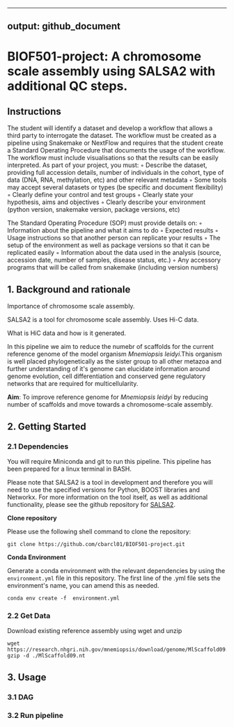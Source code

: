 ----
output: github_document
----

# BIOF501-project: A chromosome scale assembly using SALSA2 with additional QC steps.

## Instructions

The student will identify a dataset and develop a workflow that allows a third party to interrogate the
dataset. The workflow must be created as a pipeline using Snakemake or NextFlow and requires
that the student create a Standard Operating Procedure that documents the usage of the workflow.
The workflow must include visualisations so that the results can be easily interpreted.
As part of your project, you must:
◦ Describe the dataset, providing full accession details, number of individuals in the cohort, type of
data (DNA, RNA, methylation, etc) and other relevant metadata
◦ Some tools may accept several datasets or types (be specific and document flexibility)
◦ Clearly define your control and test groups
◦ Clearly state your hypothesis, aims and objectives
◦ Clearly describe your environment (python version, snakemake version, package versions, etc)

The Standard Operating Procedure (SOP) must provide details
on:
◦ Information about the pipeline and what it aims to do
◦ Expected results
◦ Usage instructions so that another person can replicate
your results
◦ The setup of the environment as well as package versions
so that it can be replicated easily
◦ Information about the data used in the analysis (source,
accession date, number of samples, disease status, etc.)
◦ Any accessory programs that will be called from snakemake
(including version numbers)


## 1. Background and rationale

Importance of chromosome scale assembly.

SALSA2 is a tool for chromosome scale assembly. Uses Hi-C data.

What is HiC data and how is it generated.

In this pipeline we aim to reduce the numebr of scaffolds for the current reference genome of the model organism *Mnemiopsis leidyi*.This organism is well placed phylogenetically as the sister group to all other metazoa and further understanding of it's genome can elucidate information around genome evolution, cell differentiation and conserved gene regulatory networks that are required for multicellularity.  

**Aim**: To improve reference genome for *Mnemiopsis leidyi* by reducing number of scaffolds and move towards a chromosome-scale assembly.

## 2. Getting Started

### 2.1 Dependencies

You will require Miniconda and git to run this pipeline. This pipeline has been prepared for a linux terminal in BASH. 

Please note that SALSA2 is a tool in development and therefore you will need to use the specified versions for Python, BOOST libraries and Networkx. For more information on the tool itself, as well as additional functionality, please see the github repository for [SALSA2](https://github.com/marbl/SALSA).

**Clone repository**

Please use the following shell command to clone the repository:

```
git clone https://github.com/cbarcl01/BIOF501-project.git
```

**Conda Environment**

Generate a conda environment with the relevant dependencies by using the `environment.yml` file in this repository. The first line of the .yml file sets the environment's name, you can amend this as needed.

```
conda env create -f  environment.yml
```

### 2.2 Get Data

Download existing reference assembly using wget and unzip

```
wget https://research.nhgri.nih.gov/mnemiopsis/download/genome/MlScaffold09.nt.gz
gzip -d ./MlScaffold09.nt
```


## 3. Usage

### 3.1 DAG

### 3.2 Run pipeline
